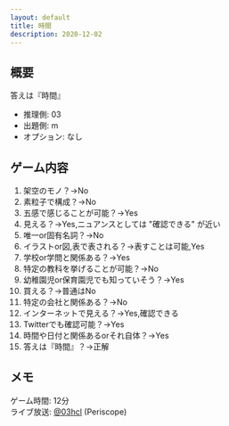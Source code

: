 ```yaml
---
layout: default
title: 時間
description: 2020-12-02
---
```


## 概要

答えは『時間』

- 推理側: 03
- 出題側: m
- オプション: なし

## ゲーム内容

1. 架空のモノ？→No
2. 素粒子で構成？→No
3. 五感で感じることが可能？→Yes
4. 見える？→Yes,ニュアンスとしては "確認できる" が近い
5. 唯一or固有名詞？→No
6. イラストor図,表で表される？→表すことは可能,Yes
7. 学校or学問と関係ある？→Yes
8. 特定の教科を挙げることが可能？→No
9. 幼稚園児or保育園児でも知っていそう？→Yes
10. 買える？→普通はNo
11. 特定の会社と関係ある？→No
12. インターネットで見える？→Yes,確認できる
13. Twitterでも確認可能？→Yes
14. 時間や日付と関係あるorそれ自体？→Yes
15. 答えは『時間』？→正解

## メモ

ゲーム時間: 12分  
ライブ放送: [@03hcl](https://www.periscope.tv/03hcl/1PlKQPBMyNDxE) (Periscope)
